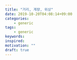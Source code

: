 ```yaml
---
title: "거리, 계량, 위상"
date: 2019-10-20T04:08:14+09:00
categories:
    - generic
tags:
    - generic
keywords:
inspired:
motivation: ""
draft: true
---
```


